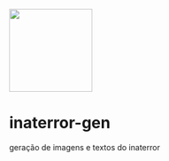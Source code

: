
<p style="">
<img 
    src="https://cdn.discordapp.com/attachments/840344823348985878/973355003735588885/Group_4.png" 
    style="width: 150px"
/>

# inaterror-gen
geração de imagens e textos do inaterror
